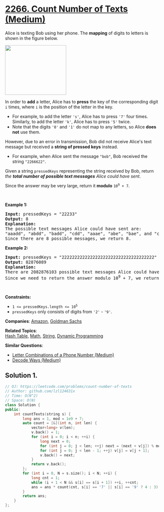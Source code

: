 # [2266. Count Number of Texts (Medium)](https://leetcode.com/problems/count-number-of-texts)

<p>Alice is texting Bob using her phone. The <strong>mapping</strong> of digits to letters is shown in the figure below.</p>
<img alt="" src="https://assets.leetcode.com/uploads/2022/03/15/1200px-telephone-keypad2svg.png" style="width: 200px; height: 162px;">
<p>In order to <strong>add</strong> a letter, Alice has to <strong>press</strong> the key of the corresponding digit <code>i</code> times, where <code>i</code> is the position of the letter in the key.</p>
<ul>
	<li>For example, to add the letter <code>'s'</code>, Alice has to press <code>'7'</code> four times. Similarly, to add the letter <code>'k'</code>, Alice has to press <code>'5'</code> twice.</li>
	<li>Note that the digits <code>'0'</code> and <code>'1'</code> do not map to any letters, so Alice <strong>does not</strong> use them.</li>
</ul>
<p>However, due to an error in transmission, Bob did not receive Alice's text message but received a <strong>string of pressed keys</strong> instead.</p>
<ul>
	<li>For example, when Alice sent the message <code>"bob"</code>, Bob received the string <code>"2266622"</code>.</li>
</ul>
<p>Given a string <code>pressedKeys</code> representing the string received by Bob, return <em>the <strong>total number of possible text messages</strong> Alice could have sent</em>.</p>
<p>Since the answer may be very large, return it <strong>modulo</strong> <code>10<sup>9</sup> + 7</code>.</p>
<p>&nbsp;</p>
<p><strong class="example">Example 1:</strong></p>
<pre><strong>Input:</strong> pressedKeys = "22233"
<strong>Output:</strong> 8
<strong>Explanation:</strong>
The possible text messages Alice could have sent are:
"aaadd", "abdd", "badd", "cdd", "aaae", "abe", "bae", and "ce".
Since there are 8 possible messages, we return 8.
</pre>
<p><strong class="example">Example 2:</strong></p>
<pre><strong>Input:</strong> pressedKeys = "222222222222222222222222222222222222"
<strong>Output:</strong> 82876089
<strong>Explanation:</strong>
There are 2082876103 possible text messages Alice could have sent.
Since we need to return the answer modulo 10<sup>9</sup> + 7, we return 2082876103 % (10<sup>9</sup> + 7) = 82876089.
</pre>
<p>&nbsp;</p>
<p><strong>Constraints:</strong></p>
<ul>
	<li><code>1 &lt;= pressedKeys.length &lt;= 10<sup>5</sup></code></li>
	<li><code>pressedKeys</code> only consists of digits from <code>'2'</code> - <code>'9'</code>.</li>
</ul>

**Companies**:
[Amazon](https://leetcode.com/company/amazon), [Goldman Sachs](https://leetcode.com/company/goldman-sachs)

**Related Topics**:  
[Hash Table](https://leetcode.com/tag/hash-table/), [Math](https://leetcode.com/tag/math/), [String](https://leetcode.com/tag/string/), [Dynamic Programming](https://leetcode.com/tag/dynamic-programming/)

**Similar Questions**:
* [Letter Combinations of a Phone Number (Medium)](https://leetcode.com/problems/letter-combinations-of-a-phone-number/)
* [Decode Ways (Medium)](https://leetcode.com/problems/decode-ways/)

## Solution 1.

```cpp
// OJ: https://leetcode.com/problems/count-number-of-texts
// Author: github.com/lzl124631x
// Time: O(N^2)
// Space: O(N)
class Solution {
public:
    int countTexts(string s) {
        long ans = 1, mod = 1e9 + 7;
        auto count = [&](int n, int len) {
            vector<long> v(len);
            v.back() = 1;
            for (int i = 0; i < n; ++i) {
                long next = 0;
                for (int j = 0; j < len; ++j) next = (next + v[j]) % mod;
                for (int j = 0; j < len - 1; ++j) v[j] = v[j + 1];
                v.back() = next;
            }
            return v.back();
        };
        for (int i = 0, N = s.size(); i < N; ++i) {
            long cnt = 1;
            while (i + 1 < N && s[i] == s[i + 1]) ++i, ++cnt;
            ans = ans * count(cnt, s[i] == '7' || s[i] == '9' ? 4 : 3) % mod;
        }
        return ans;
    }
};
```